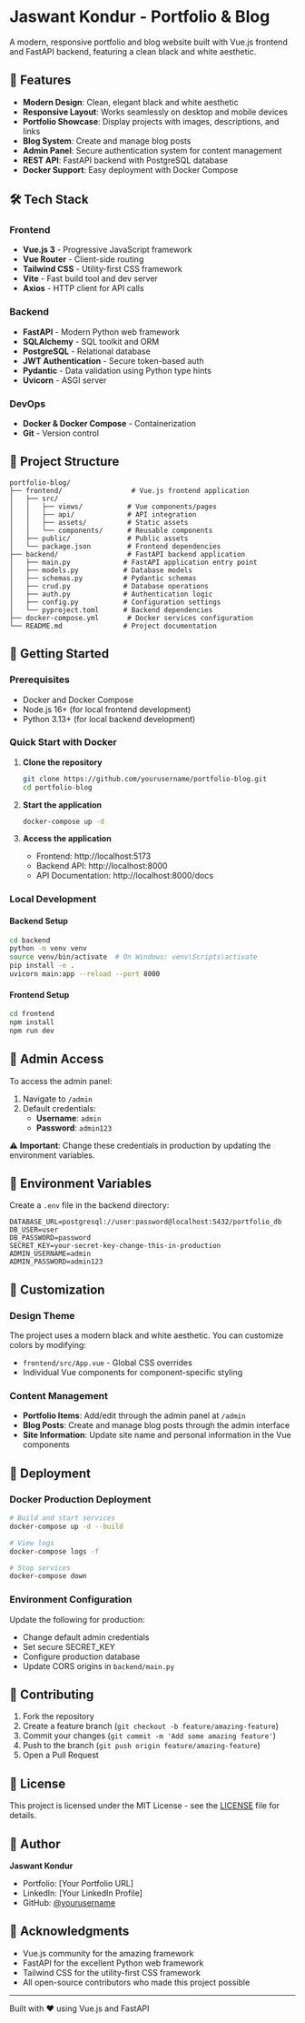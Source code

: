 # Jaswant Kondur - Portfolio & Blog

A modern, responsive portfolio and blog website built with Vue.js frontend and FastAPI backend, featuring a clean black and white aesthetic.

## 🚀 Features

- **Modern Design**: Clean, elegant black and white aesthetic
- **Responsive Layout**: Works seamlessly on desktop and mobile devices
- **Portfolio Showcase**: Display projects with images, descriptions, and links
- **Blog System**: Create and manage blog posts
- **Admin Panel**: Secure authentication system for content management
- **REST API**: FastAPI backend with PostgreSQL database
- **Docker Support**: Easy deployment with Docker Compose

## 🛠️ Tech Stack

### Frontend
- **Vue.js 3** - Progressive JavaScript framework
- **Vue Router** - Client-side routing
- **Tailwind CSS** - Utility-first CSS framework
- **Vite** - Fast build tool and dev server
- **Axios** - HTTP client for API calls

### Backend
- **FastAPI** - Modern Python web framework
- **SQLAlchemy** - SQL toolkit and ORM
- **PostgreSQL** - Relational database
- **JWT Authentication** - Secure token-based auth
- **Pydantic** - Data validation using Python type hints
- **Uvicorn** - ASGI server

### DevOps
- **Docker & Docker Compose** - Containerization
- **Git** - Version control

## 📁 Project Structure

```
portfolio-blog/
├── frontend/                 # Vue.js frontend application
│   ├── src/
│   │   ├── views/           # Vue components/pages
│   │   ├── api/             # API integration
│   │   ├── assets/          # Static assets
│   │   └── components/      # Reusable components
│   ├── public/              # Public assets
│   └── package.json         # Frontend dependencies
├── backend/                 # FastAPI backend application
│   ├── main.py             # FastAPI application entry point
│   ├── models.py           # Database models
│   ├── schemas.py          # Pydantic schemas
│   ├── crud.py             # Database operations
│   ├── auth.py             # Authentication logic
│   ├── config.py           # Configuration settings
│   └── pyproject.toml      # Backend dependencies
├── docker-compose.yml       # Docker services configuration
└── README.md               # Project documentation
```

## 🚀 Getting Started

### Prerequisites
- Docker and Docker Compose
- Node.js 16+ (for local frontend development)
- Python 3.13+ (for local backend development)

### Quick Start with Docker

1. **Clone the repository**
   ```bash
   git clone https://github.com/yourusername/portfolio-blog.git
   cd portfolio-blog
   ```

2. **Start the application**
   ```bash
   docker-compose up -d
   ```

3. **Access the application**
   - Frontend: http://localhost:5173
   - Backend API: http://localhost:8000
   - API Documentation: http://localhost:8000/docs

### Local Development

#### Backend Setup
```bash
cd backend
python -m venv venv
source venv/bin/activate  # On Windows: venv\Scripts\activate
pip install -e .
uvicorn main:app --reload --port 8000
```

#### Frontend Setup
```bash
cd frontend
npm install
npm run dev
```

## 🔐 Admin Access

To access the admin panel:

1. Navigate to `/admin`
2. Default credentials:
   - **Username**: `admin`
   - **Password**: `admin123`

⚠️ **Important**: Change these credentials in production by updating the environment variables.

## 📝 Environment Variables

Create a `.env` file in the backend directory:

```env
DATABASE_URL=postgresql://user:password@localhost:5432/portfolio_db
DB_USER=user
DB_PASSWORD=password
SECRET_KEY=your-secret-key-change-this-in-production
ADMIN_USERNAME=admin
ADMIN_PASSWORD=admin123
```

## 🎨 Customization

### Design Theme
The project uses a modern black and white aesthetic. You can customize colors by modifying:
- `frontend/src/App.vue` - Global CSS overrides
- Individual Vue components for component-specific styling

### Content Management
- **Portfolio Items**: Add/edit through the admin panel at `/admin`
- **Blog Posts**: Create and manage blog posts through the admin interface
- **Site Information**: Update site name and personal information in the Vue components

## 🚢 Deployment

### Docker Production Deployment
```bash
# Build and start services
docker-compose up -d --build

# View logs
docker-compose logs -f

# Stop services
docker-compose down
```

### Environment Configuration
Update the following for production:
- Change default admin credentials
- Set secure SECRET_KEY
- Configure production database
- Update CORS origins in `backend/main.py`

## 🤝 Contributing

1. Fork the repository
2. Create a feature branch (`git checkout -b feature/amazing-feature`)
3. Commit your changes (`git commit -m 'Add some amazing feature'`)
4. Push to the branch (`git push origin feature/amazing-feature`)
5. Open a Pull Request

## 📄 License

This project is licensed under the MIT License - see the [LICENSE](LICENSE) file for details.

## 👤 Author

**Jaswant Kondur**
- Portfolio: [Your Portfolio URL]
- LinkedIn: [Your LinkedIn Profile]
- GitHub: [@yourusername](https://github.com/yourusername)

## 🙏 Acknowledgments

- Vue.js community for the amazing framework
- FastAPI for the excellent Python web framework
- Tailwind CSS for the utility-first CSS framework
- All open-source contributors who made this project possible

---

Built with ❤️ using Vue.js and FastAPI
